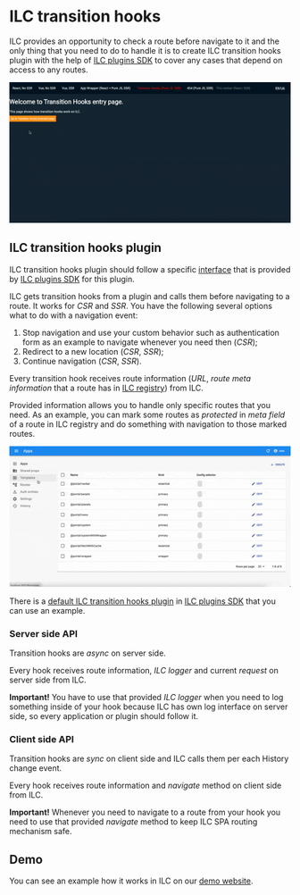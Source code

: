 # ILC transition hooks

ILC provides an opportunity to check a route before navigate to it and the only thing that you need to do to handle it is to create ILC transition hooks plugin with the help of [ILC plugins SDK](https://github.com/namecheap/ilc-plugins-sdk) to cover any cases that depend on access to any routes.

![ILC transition hooks](./assets/transition_hooks.gif)

## ILC transition hooks plugin

ILC transition hooks plugin should follow a specific [interface](https://github.com/namecheap/ilc-plugins-sdk/tree/master/src/plugins/transitionHooks) that is provided by [ILC plugins SDK](https://github.com/namecheap/ilc-plugins-sdk) for this plugin.

ILC gets transition hooks from a plugin and calls them before navigating to a route. It works for _CSR_ and _SSR_. You have the following several options what to do with a navigation event:

1. Stop navigation and use your custom behavior such as authentication form as an example to navigate whenever you need then (_CSR_);
2. Redirect to a new location (_CSR_, _SSR_);
3. Continue navigation (_CSR_, _SSR_).

Every transition hook receives route information (_URL_, _route meta information_ that a route has in [ILC registry](./registry.md)) from ILC.

Provided information allows you to handle only specific routes that you need. As an example, you can mark some routes as _protected_ in _meta field_ of a route in ILC registry and do something with navigation to those marked routes.

![Route meta field in ILC registry](./assets/route_meta_field.gif)

There is a [default ILC transition hooks plugin](https://github.com/namecheap/ilc-plugins-sdk/tree/master/src/plugins/transitionHooks) in [ILC plugins SDK](https://github.com/namecheap/ilc-plugins-sdk) that you can use an example.

### Server side API

Transition hooks are _async_ on server side.

Every hook receives route information, _ILC logger_ and current _request_ on server side from ILC.

**Important!** You have to use that provided _ILC logger_ when you need to log something inside of your hook because ILC has own log interface on server side, so every application or plugin should follow it.

### Client side API

Transition hooks are _sync_ on client side and ILC calls them per each History change event.

Every hook receives route information and _navigate_ method on client side from ILC.

**Important!** Whenever you need to navigate to a route from your hook you need to use that provided _navigate_ method to keep ILC SPA routing mechanism safe.

## Demo

You can see an example how it works in ILC on our [demo website](http://demo.microfrontends.online/hooks/).
